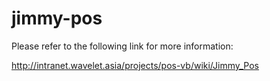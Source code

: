 jimmy-pos
=========

Please refer to the following link for more information:

http://intranet.wavelet.asia/projects/pos-vb/wiki/Jimmy_Pos